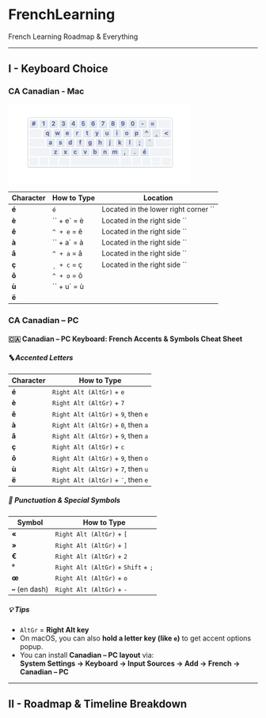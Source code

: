 # FrenchLearning
French Learning Roadmap &amp; Everything

---

## I - Keyboard Choice

### CA Canadian - Mac

![](./assets/CA_French_Keyboard_Layout.png)

| Character | How to Type | Location                             |
| --------- | ----------- | ------------------------------------ |
| **é**     | `é`         | Located in the lower right corner `` |
| **è**     | `` + e` = è | Located in the right side ``         |
| **ê**     | `^ + e` = ê | Located in the right side ``         |
| **à**     | `` + a` = à | Located in the right side ``         |
| **â**     | `^ + a` = â | Located in the right side ``         |
| **ç**     | `¸ + c` = ç | Located in the right side ``         |
| **ô**     | `^ + o` = ô |                                      |
| **ù**     | `` + u` = ù |                                      |
| **ë**     |             |                                      |

### CA Canadian – PC

#### 🇨🇦 Canadian – PC Keyboard: French Accents & Symbols Cheat Sheet

##### 🔤 Accented Letters

| Character | How to Type                         |
| --------- | ----------------------------------- |
| **é**     | `Right Alt (AltGr)` + `e`           |
| **è**     | `Right Alt (AltGr)` + `7`           |
| **ê**     | `Right Alt (AltGr)` + `9`, then `e` |
| **à**     | `Right Alt (AltGr)` + `0`, then `a` |
| **â**     | `Right Alt (AltGr)` + `9`, then `a` |
| **ç**     | `Right Alt (AltGr)` + `c`           |
| **ô**     | `Right Alt (AltGr)` + `9`, then `o` |
| **ù**     | `Right Alt (AltGr)` + `7`, then `u` |
| **ë**     | `Right Alt (AltGr)` + `¨`, then `e` |

##### 🧠 Punctuation & Special Symbols

| Symbol          | How to Type                         |
| --------------- | ----------------------------------- |
| **«**           | `Right Alt (AltGr)` + `[`           |
| **»**           | `Right Alt (AltGr)` + `]`           |
| **€**           | `Right Alt (AltGr)` + `2`           |
| **°**           | `Right Alt (AltGr)` + `Shift` + `;` |
| **œ**           | `Right Alt (AltGr)` + `o`           |
| **–** (en dash) | `Right Alt (AltGr)` + `-`           |

##### 💡 Tips

- `AltGr` = **Right Alt key**
- On macOS, you can also **hold a letter key (like `e`)** to get accent options popup.
- You can install **Canadian – PC layout** via:  
  **System Settings → Keyboard → Input Sources → Add → French → Canadian – PC**

---

## II - Roadmap & Timeline Breakdown




